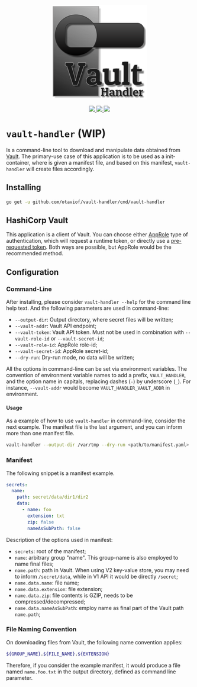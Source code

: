 <p align="center">
    <img src ="./assets/logo/vault-handler.png"/>
</p>
<p align="center">
    <a alt="GoReport" href="https://goreportcard.com/report/github.com/otaviof/vault-handler">
        <img src="https://goreportcard.com/badge/github.com/otaviof/vault-handler">
    </a>
    <a alt="Code Coverage" href="https://codecov.io/gh/otaviof/vault-handler">
        <img src="https://codecov.io/gh/otaviof/vault-handler/branch/master/graph/badge.svg">
    </a>
    <a alt="Build Status" href="https://travis-ci.com/otaviof/vault-handler">
        <img src="https://travis-ci.com/otaviof/vault-handler.svg?branch=master">
    </a>
</p>

# `vault-handler` (WIP)

Is a command-line tool to download and manipulate data obtained from
[Vault](https://www.vaultproject.io). The primary-use case of this application is to be used as a
init-container, where is given a manifest file, and based on this manifest, `vault-handler` will
create files accordingly.

## Installing

``` bash
go get -u github.com/otaviof/vault-handler/cmd/vault-handler
```

## HashiCorp Vault

This application is a client of Vault. You can choose either
[AppRole](https://www.vaultproject.io/docs/auth/approle.html) type of authentication, which will
request a runtime token, or directly use a
[pre-requested token](https://www.vaultproject.io/docs/auth/token.html). Both ways are possible, but
AppRole would be the recommended method.

## Configuration

### Command-Line

After installing, please consider `vault-handler --help` for the command line help text. And the
following parameters are used in command-line:

- `--output-dir`: Output directory, where secret files will be written;
- `--vault-addr`: Vault API endpoint;
- `--vault-token`: Vault API token. Must not be used in combination with `--vault-role-id` or
  `--vault-secret-id`;
- `--vault-role-id`: AppRole role-id;
- `--vault-secret-id`: AppRole secret-id;
- `--dry-run`: Dry-run mode, no data will be written;

All the options in command-line can be set via environment variables. The convention of
environment variable names to add a prefix, `VAULT_HANDLER`, and the option name in capitals,
replacing dashes (`-`) by underscore (`_`). For instance, `--vault-addr` would become
`VAULT_HANDLER_VAULT_ADDR` in environment.

#### Usage

As a example of how to use `vault-handler` in command-line, consider the next example. The manifest
file is the last argument, and you can inform more than one manifest file.

``` bash
vault-handler --output-dir /var/tmp --dry-run <path/to/manifest.yaml>
```

### Manifest

The following snippet is a manifest example.

``` yaml
secrets:
  name:
    path: secret/data/dir1/dir2
    data:
      - name: foo
        extension: txt
        zip: false
        nameAsSubPath: false
```

Description of the options used in manifest:

- `secrets`: root of the manifest;
- `name`: arbitrary group "name". This group-name is also employed to name final files;
- `name.path`: path in Vault. When using V2 key-value store, you may need to inform
  `/secret/data`, while in V1 API it would be directly `/secret`;
- `name.data.name`: file name;
- `name.data.extension`: file extension;
- `name.data.zip`: file contents is GZIP, needs to be compressed/decompressed;
- `name.data.nameAsSubPath`: employ name as final part of the Vault path `name.path`;

### File Naming Convention

On downloading files from Vault, the following name convention applies:

``` bash
${GROUP_NAME}.${FILE_NAME}.${EXTENSION}
```

Therefore, if you consider the example manifest, it would produce a file named `name.foo.txt` in
the output directory, defined as command line parameter.






